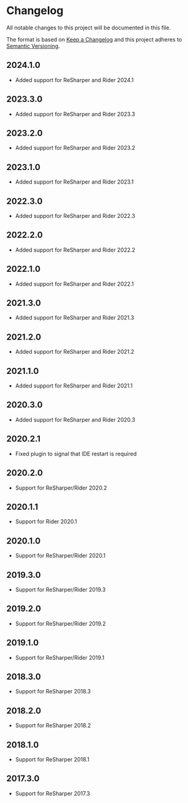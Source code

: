 # Changelog
All notable changes to this project will be documented in this file.

The format is based on [Keep a Changelog](http://keepachangelog.com/en/1.0.0/)
and this project adheres to [Semantic Versioning](http://semver.org/spec/v2.0.0.html).

## 2024.1.0
- Added support for ReSharper and Rider 2024.1

## 2023.3.0
- Added support for ReSharper and Rider 2023.3

## 2023.2.0
- Added support for ReSharper and Rider 2023.2

## 2023.1.0
- Added support for ReSharper and Rider 2023.1

## 2022.3.0
- Added support for ReSharper and Rider 2022.3

## 2022.2.0
- Added support for ReSharper and Rider 2022.2

## 2022.1.0
- Added support for ReSharper and Rider 2022.1

## 2021.3.0
- Added support for ReSharper and Rider 2021.3

## 2021.2.0
- Added support for ReSharper and Rider 2021.2

## 2021.1.0
- Added support for ReSharper and Rider 2021.1

## 2020.3.0
- Added support for ReSharper and Rider 2020.3

## 2020.2.1
- Fixed plugin to signal that IDE restart is required

## 2020.2.0
- Support for ReSharper/Rider 2020.2

## 2020.1.1
- Support for Rider 2020.1

## 2020.1.0
- Support for ReSharper/Rider 2020.1

## 2019.3.0
- Support for ReSharper/Rider 2019.3

## 2019.2.0
- Support for ReSharper/Rider 2019.2

## 2019.1.0
- Support for ReSharper/Rider 2019.1

## 2018.3.0
- Support for ReSharper 2018.3

## 2018.2.0
- Support for ReSharper 2018.2

## 2018.1.0
- Support for ReSharper 2018.1

## 2017.3.0
- Support for ReSharper 2017.3
